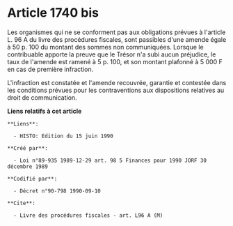 # Article 1740 bis

Les organismes qui ne se conforment pas aux obligations prévues à l'article L. 96 A du livre des procédures fiscales, sont
passibles d'une amende égale à 50 p. 100 du montant des sommes non communiquées. Lorsque le contribuable apporte la preuve
que le Trésor n'a subi aucun préjudice, le taux de l'amende est ramené à 5 p. 100, et son montant plafonné à 5 000 F en cas
de première infraction.

L'infraction est constatée et l'amende recouvrée, garantie et contestée dans les conditions prévues pour les contraventions
aux dispositions relatives au droit de communication.

**Liens relatifs à cet article**

	**Liens**:

	  - HISTO: Edition du 15 juin 1990

	**Créé par**:

	  - Loi n°89-935 1989-12-29 art. 98 5 Finances pour 1990 JORF 30 décembre 1989

	**Codifié par**:

	  - Décret n°90-798 1990-09-10

	**Cite**:

	  - Livre des procédures fiscales - art. L96 A (M)
